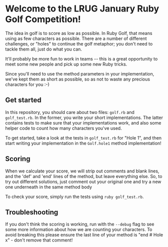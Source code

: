 # Welcome to the LRUG January Ruby Golf Competition!

The idea in golf is to score as low as possible. In Ruby Golf, that means using as
few characters as possible. There are a number of different challenges, or "holes"
to continue the golf metaphor; you don't need to tackle them all, just do what you
can.

It'll probably be more fun to work in teams -- this is a great opportunity to
meet some new people and pick up some new Ruby tricks.

Since you'll need to use the method parameters in your implementation, we've kept
them as short as possible, so as not to waste any precious characters for you :-)

## Get started

In this repository, you should care about two files: `golf.rb` and `golf_test.rb`.
In the former, you write your short implementations. The latter contains tests to make
sure that your implementations work, and also some helper code to count how many
characters you've used.

To get started, take a look at the tests in `golf_test.rb` for "Hole 1", and then
start writing your implementation in the `Golf.hole1` method implementation!

## Scoring

When we calculate your score, we will strip out comments and blank lines, and the
'def' and 'end' lines of the method, but leave everything else. So, to try out
different solutions, just comment out your original one and try a new one underneath
in the same method body

To check your score, simply run the tests using `ruby golf_test.rb`.

## Troubleshooting

If you don't think the scoring is working, run with the `--debug` flag to see some
more information about how we are counting your characters. To avoid breaking this
please ensure the last line of your method is "end # Hole x" - don't remove that
comment!

